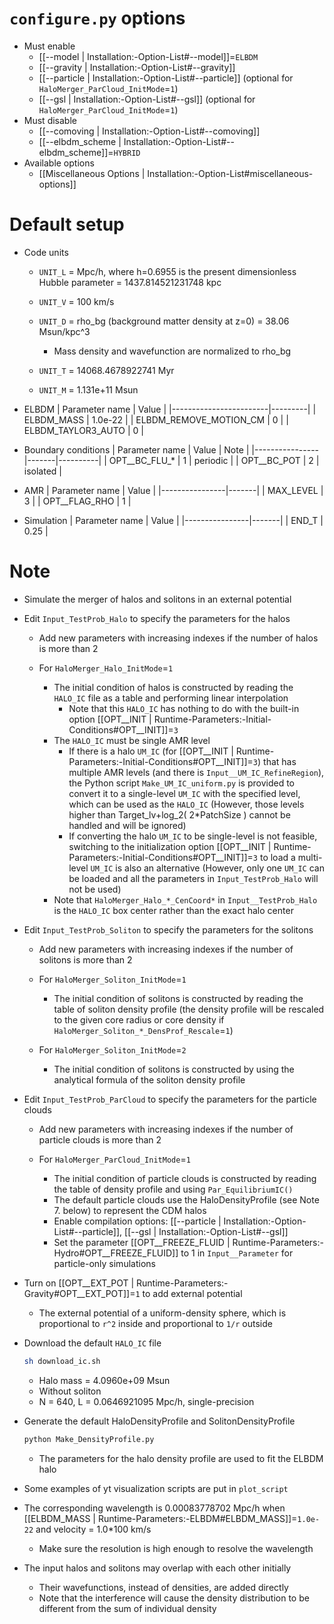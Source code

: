 # `configure.py` options
- Must enable
  - [[--model | Installation:-Option-List#--model]]=`ELBDM`
  - [[--gravity | Installation:-Option-List#--gravity]]
  - [[--particle | Installation:-Option-List#--particle]] (optional for `HaloMerger_ParCloud_InitMode`=`1`)
  - [[--gsl | Installation:-Option-List#--gsl]] (optional for `HaloMerger_ParCloud_InitMode`=`1`)
- Must disable
  - [[--comoving | Installation:-Option-List#--comoving]]
  - [[--elbdm_scheme | Installation:-Option-List#--elbdm_scheme]]=`HYBRID`
- Available options
  - [[Miscellaneous Options | Installation:-Option-List#miscellaneous-options]]


# Default setup
- Code units
  - `UNIT_L` = Mpc/h, where h=0.6955 is the present dimensionless Hubble parameter
             = 1437.814521231748 kpc
  - `UNIT_V` = 100 km/s
  - `UNIT_D` = rho_bg (background matter density at z=0)
             = 38.06 Msun/kpc^3

    - Mass density and wavefunction are normalized to rho_bg
  - `UNIT_T` = 14068.4678922741 Myr
  - `UNIT_M` = 1.131e+11 Msun

- ELBDM
  | Parameter name         | Value   |
  |------------------------|---------|
  | ELBDM_MASS             | 1.0e-22 |
  | ELBDM_REMOVE_MOTION_CM | 0       |
  | ELBDM_TAYLOR3_AUTO     | 0       |

- Boundary conditions
  | Parameter name | Value | Note     |
  |----------------|-------|----------|
  | OPT__BC_FLU_*  | 1     | periodic |
  | OPT__BC_POT    | 2     | isolated |

- AMR
  | Parameter name | Value |
  |----------------|-------|
  | MAX_LEVEL      | 3     |
  | OPT__FLAG_RHO  | 1     |

- Simulation
  | Parameter name | Value |
  |----------------|-------|
  | END_T          | 0.25  |


# Note
- Simulate the merger of halos and solitons in an external potential

- Edit `Input_TestProb_Halo` to specify the parameters for the halos

  - Add new parameters with increasing indexes if the number of halos is more than 2

  - For `HaloMerger_Halo_InitMode`=`1`
    - The initial condition of halos is constructed by reading the `HALO_IC` file as a table and performing linear interpolation
      - Note that this `HALO_IC` has nothing to do with the built-in option [[OPT__INIT | Runtime-Parameters:-Initial-Conditions#OPT__INIT]]=`3`
    - The `HALO_IC` must be single AMR level
      - If there is a halo `UM_IC` (for [[OPT__INIT | Runtime-Parameters:-Initial-Conditions#OPT__INIT]]=`3`) that has multiple AMR levels (and there is `Input__UM_IC_RefineRegion`),
        the Python script `Make_UM_IC_uniform.py` is provided to convert it to
        a single-level `UM_IC` with the specified level, which can be used as the `HALO_IC`
        (However, those levels higher than Target_lv+log_2( 2*PatchSize ) cannot be handled and will be ignored)
      - If converting the halo `UM_IC` to be single-level is not feasible,
        switching to the initialization option [[OPT__INIT | Runtime-Parameters:-Initial-Conditions#OPT__INIT]]=`3` to load a multi-level `UM_IC` is also an alternative
        (However, only one `UM_IC` can be loaded and all the parameters in `Input_TestProb_Halo` will not be used)
    - Note that `HaloMerger_Halo_*_CenCoord*` in `Input__TestProb_Halo` is the `HALO_IC` box center rather than the exact halo center

- Edit `Input_TestProb_Soliton` to specify the parameters for the solitons

  - Add new parameters with increasing indexes if the number of solitons is more than 2

  - For `HaloMerger_Soliton_InitMode`=`1`
    - The initial condition of solitons is constructed by reading the table of soliton density profile
      (the density profile will be rescaled to the given core radius or core density if `HaloMerger_Soliton_*_DensProf_Rescale`=`1`)

  - For `HaloMerger_Soliton_InitMode`=`2`
    - The initial condition of solitons is constructed by using the analytical formula of the soliton density profile

- Edit `Input_TestProb_ParCloud` to specify the parameters for the particle clouds

  - Add new parameters with increasing indexes if the number of particle clouds is more than 2

  - For `HaloMerger_ParCloud_InitMode`=`1`
    - The initial condition of particle clouds is constructed by reading the table of density profile and using `Par_EquilibriumIC()`
    - The default particle clouds use the HaloDensityProfile (see Note 7. below) to represent the CDM halos
    - Enable compilation options: [[--particle | Installation:-Option-List#--particle]], [[--gsl | Installation:-Option-List#--gsl]]
    - Set the parameter [[OPT__FREEZE_FLUID | Runtime-Parameters:-Hydro#OPT__FREEZE_FLUID]] to 1 in `Input__Parameter` for particle-only simulations

- Turn on [[OPT__EXT_POT | Runtime-Parameters:-Gravity#OPT__EXT_POT]]=`1` to add external potential

  - The external potential of a uniform-density sphere, which is proportional to `r^2` inside and proportional to `1/r` outside

- Download the default `HALO_IC` file
  ```bash
  sh download_ic.sh
  ```

  - Halo mass = 4.0960e+09 Msun
  - Without soliton
  - N = 640, L = 0.0646921095 Mpc/h, single-precision

- Generate the default HaloDensityProfile and SolitonDensityProfile
  ```bash
  python Make_DensityProfile.py
  ```

  - The parameters for the halo density profile are used to fit the ELBDM halo

- Some examples of yt visualization scripts are put in `plot_script`

- The corresponding wavelength is 0.00083778702 Mpc/h when [[ELBDM_MASS | Runtime-Parameters:-ELBDM#ELBDM_MASS]]=`1.0e-22` and velocity = 1.0*100 km/s

  - Make sure the resolution is high enough to resolve the wavelength

- The input halos and solitons may overlap with each other initially

  - Their wavefunctions, instead of densities, are added directly
  - Note that the interference will cause the density distribution to be different from the sum of individual density
